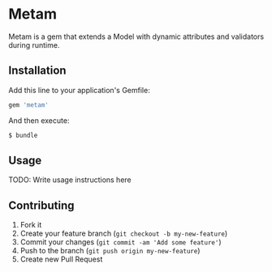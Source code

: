# Metam

Metam is a gem that extends a Model with dynamic attributes and validators during runtime.

## Installation

Add this line to your application's Gemfile:

```ruby
gem 'metam'
```

And then execute:

```ruby
$ bundle
```

<!-- Or install it yourself as:
```ruby
$ gem install metam
``` -->

## Usage

TODO: Write usage instructions here

## Contributing

1. Fork it
2. Create your feature branch (`git checkout -b my-new-feature`)
3. Commit your changes (`git commit -am 'Add some feature'`)
4. Push to the branch (`git push origin my-new-feature`)
5. Create new Pull Request
